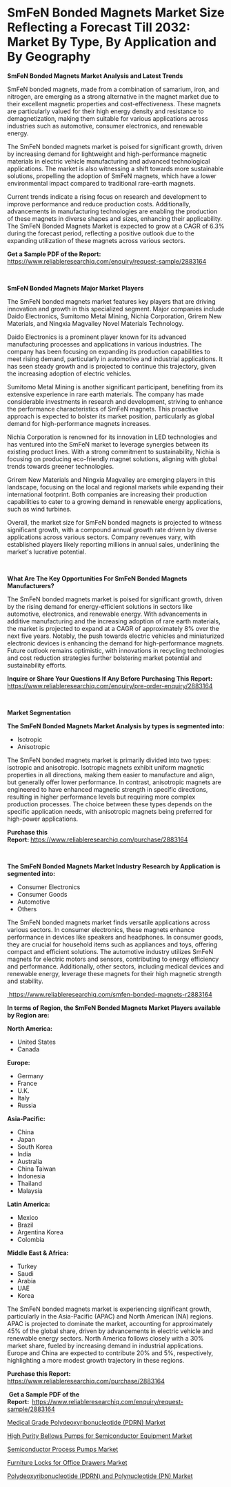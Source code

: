 <p><h1>SmFeN Bonded Magnets Market Size Reflecting a Forecast Till 2032: Market By Type, By Application and By Geography</h1></p><p><strong>SmFeN Bonded Magnets Market Analysis and Latest Trends</strong></p>
<p><p>SmFeN bonded magnets, made from a combination of samarium, iron, and nitrogen, are emerging as a strong alternative in the magnet market due to their excellent magnetic properties and cost-effectiveness. These magnets are particularly valued for their high energy density and resistance to demagnetization, making them suitable for various applications across industries such as automotive, consumer electronics, and renewable energy.</p><p>The SmFeN bonded magnets market is poised for significant growth, driven by increasing demand for lightweight and high-performance magnetic materials in electric vehicle manufacturing and advanced technological applications. The market is also witnessing a shift towards more sustainable solutions, propelling the adoption of SmFeN magnets, which have a lower environmental impact compared to traditional rare-earth magnets. </p><p>Current trends indicate a rising focus on research and development to improve performance and reduce production costs. Additionally, advancements in manufacturing technologies are enabling the production of these magnets in diverse shapes and sizes, enhancing their applicability. The SmFeN Bonded Magnets Market is expected to grow at a CAGR of 6.3% during the forecast period, reflecting a positive outlook due to the expanding utilization of these magnets across various sectors.</p></p>
<p><strong>Get a Sample PDF of the Report:&nbsp;</strong> <a href="https://www.reliableresearchiq.com/enquiry/request-sample/2883164?utm_campaign=1129&utm_medium=2&utm_source=Github&utm_content=ia&utm_term=13032025&utm_id=smfen-bonded-magnets">https://www.reliableresearchiq.com/enquiry/request-sample/2883164</a></p>
<p>&nbsp;</p>
<p><strong>SmFeN Bonded Magnets Major Market Players</strong></p>
<p><p>The SmFeN bonded magnets market features key players that are driving innovation and growth in this specialized segment. Major companies include Daido Electronics, Sumitomo Metal Mining, Nichia Corporation, Grirem New Materials, and Ningxia Magvalley Novel Materials Technology.</p><p>Daido Electronics is a prominent player known for its advanced manufacturing processes and applications in various industries. The company has been focusing on expanding its production capabilities to meet rising demand, particularly in automotive and industrial applications. It has seen steady growth and is projected to continue this trajectory, given the increasing adoption of electric vehicles.</p><p>Sumitomo Metal Mining is another significant participant, benefiting from its extensive experience in rare earth materials. The company has made considerable investments in research and development, striving to enhance the performance characteristics of SmFeN magnets. This proactive approach is expected to bolster its market position, particularly as global demand for high-performance magnets increases.</p><p>Nichia Corporation is renowned for its innovation in LED technologies and has ventured into the SmFeN market to leverage synergies between its existing product lines. With a strong commitment to sustainability, Nichia is focusing on producing eco-friendly magnet solutions, aligning with global trends towards greener technologies. </p><p>Grirem New Materials and Ningxia Magvalley are emerging players in this landscape, focusing on the local and regional markets while expanding their international footprint. Both companies are increasing their production capabilities to cater to a growing demand in renewable energy applications, such as wind turbines.</p><p>Overall, the market size for SmFeN bonded magnets is projected to witness significant growth, with a compound annual growth rate driven by diverse applications across various sectors. Company revenues vary, with established players likely reporting millions in annual sales, underlining the market's lucrative potential.</p></p>
<p>&nbsp;</p>
<p><strong>What Are The Key Opportunities For SmFeN Bonded Magnets Manufacturers?</strong></p>
<p><p>The SmFeN bonded magnets market is poised for significant growth, driven by the rising demand for energy-efficient solutions in sectors like automotive, electronics, and renewable energy. With advancements in additive manufacturing and the increasing adoption of rare earth materials, the market is projected to expand at a CAGR of approximately 8% over the next five years. Notably, the push towards electric vehicles and miniaturized electronic devices is enhancing the demand for high-performance magnets. Future outlook remains optimistic, with innovations in recycling technologies and cost reduction strategies further bolstering market potential and sustainability efforts.</p></p>
<p><strong>Inquire or Share Your Questions If Any Before Purchasing This Report:</strong> <a href="https://www.reliableresearchiq.com/enquiry/pre-order-enquiry/2883164?utm_campaign=1129&utm_medium=2&utm_source=Github&utm_content=ia&utm_term=13032025&utm_id=smfen-bonded-magnets">https://www.reliableresearchiq.com/enquiry/pre-order-enquiry/2883164</a></p>
<p>&nbsp;</p>
<p><strong>Market Segmentation</strong></p>
<p><strong>The SmFeN Bonded Magnets Market Analysis by types is segmented into:</strong></p>
<p><ul><li>Isotropic</li><li>Anisotropic</li></ul></p>
<p><p>The SmFeN bonded magnets market is primarily divided into two types: isotropic and anisotropic. Isotropic magnets exhibit uniform magnetic properties in all directions, making them easier to manufacture and align, but generally offer lower performance. In contrast, anisotropic magnets are engineered to have enhanced magnetic strength in specific directions, resulting in higher performance levels but requiring more complex production processes. The choice between these types depends on the specific application needs, with anisotropic magnets being preferred for high-power applications.</p></p>
<p><strong>Purchase this Report:&nbsp;</strong><a href="https://www.reliableresearchiq.com/purchase/2883164?utm_campaign=1129&utm_medium=2&utm_source=Github&utm_content=ia&utm_term=13032025&utm_id=smfen-bonded-magnets">https://www.reliableresearchiq.com/purchase/2883164</a></p>
<p>&nbsp;</p>
<p><strong>The SmFeN Bonded Magnets Market Industry Research by Application is segmented into:</strong></p>
<p><ul><li>Consumer Electronics</li><li>Consumer Goods</li><li>Automotive</li><li>Others</li></ul></p>
<p><p>The SmFeN bonded magnets market finds versatile applications across various sectors. In consumer electronics, these magnets enhance performance in devices like speakers and headphones. In consumer goods, they are crucial for household items such as appliances and toys, offering compact and efficient solutions. The automotive industry utilizes SmFeN magnets for electric motors and sensors, contributing to energy efficiency and performance. Additionally, other sectors, including medical devices and renewable energy, leverage these magnets for their high magnetic strength and stability.</p></p>
<p><a href="https://www.reliableresearchiq.com/smfen-bonded-magnets-r2883164?utm_campaign=1129&utm_medium=2&utm_source=Github&utm_content=ia&utm_term=13032025&utm_id=smfen-bonded-magnets">&nbsp;https://www.reliableresearchiq.com/smfen-bonded-magnets-r2883164</a></p>
<p><strong>In terms of Region, the SmFeN Bonded Magnets Market Players available by Region are:</strong></p>
<p>
    <p> <strong> North America: </strong>
        <ul>
            <li>United States</li>
            <li>Canada</li>
        </ul>
        </p> 
    <p> <strong> Europe: </strong>
        <ul>
            <li>Germany</li>
            <li>France</li>
            <li>U.K.</li>
            <li>Italy</li>
            <li>Russia</li>
        </ul>
        </p> 
    <p> <strong> Asia-Pacific: </strong>
        <ul>
            <li>China</li>
            <li>Japan</li>
            <li>South Korea</li>
            <li>India</li>
            <li>Australia</li>
            <li>China Taiwan</li>
            <li>Indonesia</li>
            <li>Thailand</li>
            <li>Malaysia</li>
        </ul>
        </p> 
    <p> <strong> Latin America: </strong>
        <ul>
            <li>Mexico</li>
            <li>Brazil</li>
            <li>Argentina Korea</li>
            <li>Colombia</li>
        </ul>
        </p> 
    <p> <strong> Middle East & Africa: </strong>
        <ul>
            <li>Turkey</li>
            <li>Saudi</li>
            <li>Arabia</li>
            <li>UAE</li>
            <li>Korea</li>
        </ul>
    </p>
    </p>
<p><p>The SmFeN bonded magnets market is experiencing significant growth, particularly in the Asia-Pacific (APAC) and North American (NA) regions. APAC is projected to dominate the market, accounting for approximately 45% of the global share, driven by advancements in electric vehicle and renewable energy sectors. North America follows closely with a 30% market share, fueled by increasing demand in industrial applications. Europe and China are expected to contribute 20% and 5%, respectively, highlighting a more modest growth trajectory in these regions.</p></p>
<p><strong>Purchase this Report: </strong><a href="https://www.reliableresearchiq.com/purchase/2883164?utm_campaign=1129&utm_medium=2&utm_source=Github&utm_content=ia&utm_term=13032025&utm_id=smfen-bonded-magnets">https://www.reliableresearchiq.com/purchase/2883164</a></p>
<p>&nbsp;<strong>Get a Sample PDF of the Report:&nbsp;&nbsp;</strong><a href="https://www.reliableresearchiq.com/enquiry/request-sample/2883164?utm_campaign=1129&utm_medium=2&utm_source=Github&utm_content=ia&utm_term=13032025&utm_id=smfen-bonded-magnets">https://www.reliableresearchiq.com/enquiry/request-sample/2883164</a></p>
<p><strong></strong></p>
<p><p><a href="https://github.com/sulvantomppa/Market-Research-Report-List-1/blob/main/medical-grade-polydeoxyribonucleotide-pdrn-market.md?utm_campaign=1129&utm_medium=2&utm_source=Github&utm_content=ia&utm_term=13032025&utm_id=smfen-bonded-magnets">Medical Grade Polydeoxyribonucleotide (PDRN) Market</a></p><p><a href="https://github.com/iwanesucices/Market-Research-Report-List-1/blob/main/high-purity-bellows-pumps-for-semiconductor-equipment-market.md?utm_campaign=1129&utm_medium=2&utm_source=Github&utm_content=ia&utm_term=13032025&utm_id=smfen-bonded-magnets">High Purity Bellows Pumps for Semiconductor Equipment Market</a></p><p><a href="https://github.com/trenkkwasek84/Market-Research-Report-List-1/blob/main/semiconductor-process-pumps-market.md?utm_campaign=1129&utm_medium=2&utm_source=Github&utm_content=ia&utm_term=13032025&utm_id=smfen-bonded-magnets">Semiconductor Process Pumps Market</a></p><p><a href="https://github.com/brinnoifon/Market-Research-Report-List-1/blob/main/furniture-locks-for-office-drawers-market.md?utm_campaign=1129&utm_medium=2&utm_source=Github&utm_content=ia&utm_term=13032025&utm_id=smfen-bonded-magnets">Furniture Locks for Office Drawers Market</a></p><p><a href="https://github.com/snapetylerho/Market-Research-Report-List-1/blob/main/polydeoxyribonucleotide-pdrn-and-polynucleotide-pn-market.md?utm_campaign=1129&utm_medium=2&utm_source=Github&utm_content=ia&utm_term=13032025&utm_id=smfen-bonded-magnets">Polydeoxyribonucleotide (PDRN) and Polynucleotide (PN) Market</a></p></p>
